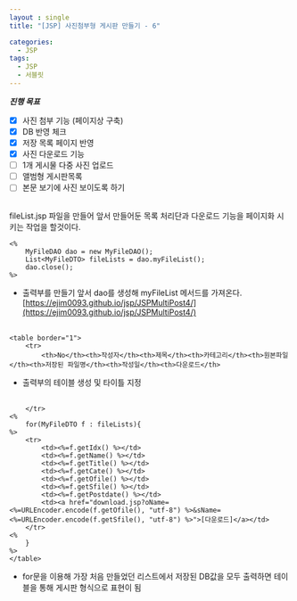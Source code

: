 ```yaml
---
layout : single
title: "[JSP] 사진첨부형 게시판 만들기 - 6"

categories:
  - JSP
tags:
  - JSP
  - 서블릿
---
```


***진행 목표***

 - [x] 사진 첨부 기능 (페이지상 구축)
 - [x] DB 반영 체크
 - [x] 저장 목록 페이지 반영
 - [x] 사진 다운로드 기능
 - [ ] 1개 게시물 다중 사진 업로드
 - [ ] 앨범형 게시판목록
 - [ ] 본문 보기에 사진 보이도록 하기

<br>
fileList.jsp 파일을 만들어 
앞서 만들어둔 목록 처리단과 다운로드 기능을  페이지화 시키는 작업을 할것이다.

~~~
<%
	MyFileDAO dao = new MyFileDAO();
	List<MyFileDTO> fileLists = dao.myFileList();
	dao.close();
%>
~~~

 - 출력부를 만들기 앞서 dao를 생성해 myFileList 메서드를 가져온다.<br>[https://ejim0093.github.io/jsp/JSPMultiPost4/](https://ejim0093.github.io/jsp/JSPMultiPost4/)<br><br>


~~~
<table border="1">
	<tr>
		<th>No</th><th>작성자</th><th>제목</th><th>카테고리</th><th>원본파일</th><th>저장된 파일명</th><th>작성일</th><th>다운로드</th>
~~~

 - 출력부의 테이블 생성 및 타이틀 지정<br><br>

~~~
	</tr>
<%
	for(MyFileDTO f : fileLists){
%>
	<tr>
		<td><%=f.getIdx() %></td>
		<td><%=f.getName() %></td>
		<td><%=f.getTitle() %></td>
		<td><%=f.getCate() %></td>
		<td><%=f.getOfile() %></td>
		<td><%=f.getSfile() %></td>
		<td><%=f.getPostdate() %></td>
		<td><a href="download.jsp?oName=<%=URLEncoder.encode(f.getOfile(), "utf-8") %>&sName=<%=URLEncoder.encode(f.getSfile(), "utf-8") %>">[다운로드]</a></td>
	</tr>
<%
	}
%>
</table>
~~~

- for문을 이용해 가장 처음 만들었던 리스트에서 저장된 DB값을 모두 출력하면 
테이블을 통해 게시판 형식으로 표현이 됨


